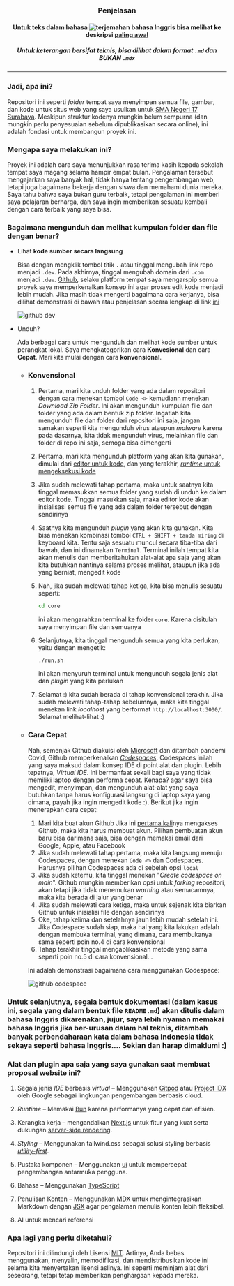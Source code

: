 ### <div align="center">Penjelasan</div>
#### <div align="center">Untuk teks dalam bahasa ![terjemahan bahasa Inggris](https://upload.wikimedia.org/wikipedia/commons/thumb/8/83/Flag_of_the_United_Kingdom_%283-5%29.svg/20px-Flag_of_the_United_Kingdom_%283-5%29.svg.png?20230715230526) bisa melihat ke deskripsi [paling awal](/README.md)</div>
##### <div align="center">Untuk keterangan bersifat teknis, bisa dilihat dalam format `.md` dan BUKAN `.mdx`</div>
---

### Jadi, apa ini?
Repositori ini seperti *folder* tempat saya menyimpan semua file, gambar, dan kode untuk situs web yang saya usulkan untuk [SMA Negeri 17 Surabaya](https://maps.app.goo.gl/LTp8YwdNVenDtcFr9). Meskipun struktur kodenya mungkin belum sempurna (dan mungkin perlu penyesuaian sebelum dipublikasikan secara online), ini adalah fondasi untuk membangun proyek ini.

### Mengapa saya melakukan ini?
Proyek ini adalah cara saya menunjukkan rasa terima kasih kepada sekolah tempat saya magang selama hampir empat bulan. Pengalaman tersebut mengajarkan saya banyak hal, tidak hanya tentang pengembangan web, tetapi juga bagaimana bekerja dengan siswa dan memahami dunia mereka. Saya tahu bahwa saya bukan guru terbaik, tetapi pengalaman ini memberi saya pelajaran berharga, dan saya ingin memberikan sesuatu kembali dengan cara terbaik yang saya bisa.

### Bagaimana mengunduh dan melihat kumpulan folder dan file dengan benar?

- Lihat __kode sumber secara langsung__

   Bisa dengan mengklik tombol titik `.` atau tinggal mengubah link repo menjadi `.dev`. Pada akhirnya, tinggal mengubah domain dari `.com` menjadi `.dev`. [Github](https://github.com/), selaku platform tempat saya mengarspip semua proyek saya memperkenalkan konsep ini agar proses edit kode menjadi lebih mudah. Jika masih tidak mengerti bagaimana cara kerjanya, bisa dilihat demonstrasi di bawah atau penjelasan secara lengkap di link [ini](https://github.com/github/dev)

   ![github dev](https://user-images.githubusercontent.com/856858/130119109-4769f2d7-9027-4bc4-a38c-10f297499e8f.gif)

- Unduh?

  Ada berbagai cara untuk mengunduh dan melihat kode sumber untuk perangkat lokal. Saya mengkategorikan cara __Konvesional__ dan cara __Cepat__. Mari kita mulai dengan cara __konvensional__.


  - ### Konvensional
      1. Pertama, mari kita unduh folder yang ada dalam repositori dengan cara menekan tombol `Code <>` kemudiann menekan *Download Zip Folder*. Ini akan mengunduh kumpulan file dan folder yang ada dalam bentuk zip folder. Ingatlah kita mengunduh file dan folder dari repositori ini saja, jangan samakan seperti kita mengunduh virus ataupun *malware* karena pada dasarnya, kita tidak mengunduh virus, melainkan file dan folder di repo ini saja, semoga bisa dimengerti
      2. Pertama, mari kita mengunduh platform yang akan kita gunakan, dimulai dari [editor untuk kode](https://code.visualstudio.com/), dan yang terakhir, [*runtime* untuk mengeksekusi kode](https://nodejs.org/en)
      3. Jika sudah melewati tahap pertama, maka untuk saatnya kita tinggal memasukkan semua folder yang sudah di unduh ke dalam editor kode. Tinggal masukkan saja, maka editor kode akan insialisasi semua file yang ada dalam folder tersebut dengan sendirinya
      4. Saatnya kita mengunduh *plugin* yang akan kita gunakan. Kita bisa menekan kombinasi tombol `CTRL + SHIFT + tanda miring` di keyboard kita. Tentu saja sesuatu muncul secara tiba-tiba dari bawah, dan ini dinamakan `Terminal`. Terminal inilah tempat kita akan menulis dan memberitahukan alat-alat apa saja yang akan kita butuhkan nantinya selama proses melihat, ataupun jika ada yang berniat, mengedit kode
      5. Nah, jika sudah melewati tahap ketiga, kita bisa menulis sesuatu seperti:
         ```sh
         cd core
         ```
         ini akan mengarahkan terminal ke folder `core`. Karena disitulah saya menyimpan file dan semuanya

      6. Selanjutnya, kita tinggal mengunduh semua yang kita perlukan, yaitu dengan mengetik:
         ```sh
         ./run.sh
         ```
         ini akan menyuruh terminal untuk mengunduh segala jenis alat dan *plugin* yang kita perlukan

      7. Selamat :) kita sudah berada di tahap konvensional terakhir. Jika sudah melewati tahap-tahap sebelumnya, maka kita tinggal menekan link *localhost* yang berformat `http://localhost:3000/`. Selamat melihat-lihat :)


   - ### Cara Cepat

      Nah, semenjak Github diakuisi oleh [Microsoft](https://www.nytimes.com/2018/06/04/technology/microsoft-github-cloud-computing.html) dan ditambah pandemi Covid, Github memperkenalkan [*Codespaces*](https://github.com/features/codespaces). Codespaces inilah yang saya maksud dalam konsep IDE di point alat dan plugin. Lebih tepatnya, *Virtual IDE*. Ini bermanfaat sekali bagi saya yang tidak memiliki laptop dengan performa cepat. Kenapa? agar saya bisa mengedit, menyimpan, dan mengunduh alat-alat yang saya butuhkan tanpa harus konfigurasi langsung di laptop saya yang dimana, payah jika ingin mengedit kode :). Berikut jika ingin menerapkan cara cepat:

      1. Mari kita buat akun Github Jika ini [pertama kali](https://docs.github.com/en/get-started/start-your-journey/creating-an-account-on-github)nya mengakses Github, maka kita harus membuat akun. Pilihan pembuatan akun baru bisa darimana saja, bisa dengan memakai email dari Google, Apple, atau Facebook
      2. Jika sudah melewati tahap pertama, maka kita langsung menuju Codespaces, dengan menekan `Code <>` dan Codespaces. Harusnya pilihan Codespaces ada di sebelah opsi `local`
      3. Jika sudah ketemu, kita tinggal menekan "*Create codespace on main*". Github mungkin memberikan opsi untuk *forking* repositori, akan tetapi jika tidak menemukan *warning* atau semacamnya, maka kita berada di jalur yang benar
      4. Jika sudah melewati cara ketiga, maka untuk sejenak kita biarkan Github untuk inisialisi file dengan sendirinya
      5. Oke, tahap kelima dan setelahnya jauh lebih mudah setelah ini. Jika Codespace sudah siap, maka hal yang kita lakukan adalah dengan membuka terminal, yang dimana, cara membukanya sama seperti poin no.4 di cara konvensional
      6. Tahap terakhir tinggal mengaplikasikan metode yang sama seperti poin no.5 di cara konvensional...

      Ini adalah demonstrasi bagaimana cara menggunakan Codespace:

      ![github codespace](https://luke.geek.nz/assets/images/OpenCodespace-7ded5b93f6b3d8f25a98c42f2503235b.gif)

### Untuk selanjutnya, segala bentuk dokumentasi (dalam kasus ini, segala yang dalam bentuk file `README.md`) akan ditulis dalam bahasa Inggris dikarenakan, jujur, saya lebih nyaman memakai bahasa Inggris jika ber-urusan dalam hal teknis, ditambah banyak perbendaharaan kata dalam bahasa Indonesia tidak sekaya seperti bahasa Inggris.... Sekian dan harap dimaklumi :)

### Alat dan plugin apa saja yang saya gunakan saat membuat proposal website ini?

   1. Segala jenis *IDE* berbasis *virtual* – Menggunakan [Gitpod](https://www.gitpod.io/) atau [Project IDX](https://idx.dev/) oleh Google sebagai lingkungan pengembangan berbasis cloud.

   2. *Runtime* – Memakai [Bun](https://bun.sh/) karena performanya yang cepat dan efisien.

   3. Kerangka kerja – mengandalkan [Next.js](https://nextjs.org/) untuk fitur yang kuat serta dukungan [server-side rendering](https://nextjs.org/docs/pages/building-your-application/rendering/server-side-rendering).

   4. *Styling* – Menggunakan tailwind.css sebagai solusi styling berbasis [*utility-first*](https://tailwindcss.com/docs/styling-with-utility-classes).

   5. Pustaka komponen – Menggunakan [ui](https://ui.shadcn.com/) untuk mempercepat pengembangan antarmuka pengguna.

   6. Bahasa – Menggunakan [TypeScript](http://typescriptlang.com/)

   7. Penulisan Konten – Menggunakan [MDX](https://mdxjs.com/) untuk mengintegrasikan Markdown dengan [JSX](https://react.dev/learn/writing-markup-with-jsx) agar pengalaman menulis konten lebih fleksibel.

   8. AI untuk mencari referensi

### Apa lagi yang perlu diketahui?
Repositori ini dilindungi oleh Lisensi [MIT](/LICENSE). Artinya, Anda bebas menggunakan, menyalin, memodifikasi, dan mendistribusikan kode ini selama kita menyertakan lisensi aslinya. Ini seperti meminjam alat dari seseorang, tetapi tetap memberikan penghargaan kepada mereka.